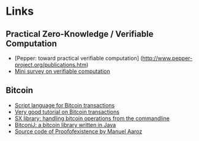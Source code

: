 Links
=====

Practical Zero-Knowledge / Verifiable Computation
-------------------------------------------------

* [Pepper: toward practical verifiable computation] (http://www.pepper-project.org/publications.htm)
* [Mini survey on verifiable computation](http://mybiasedcoin.blogspot.com/2013/09/guest-post-by-justin-thaler-mini-survey.html)

Bitcoin
-------

* [Script language for Bitcoin transactions](https://en.bitcoin.it/wiki/Script)
* [Very good tutorial on Bitcoin transactions](http://www.righto.com/2014/02/bitcoins-hard-way-using-raw-bitcoin.html)
* [SX library: handling bitcoin operations from the commandline](https://github.com/spesmilo/sx/)
* [BitconiJ: a bitcoin library written in Java](https://bitcoinj.github.io)
* [Source code of Proofofexistence by Manuel Aaroz](https://github.com/maraoz/proofofexistence)
